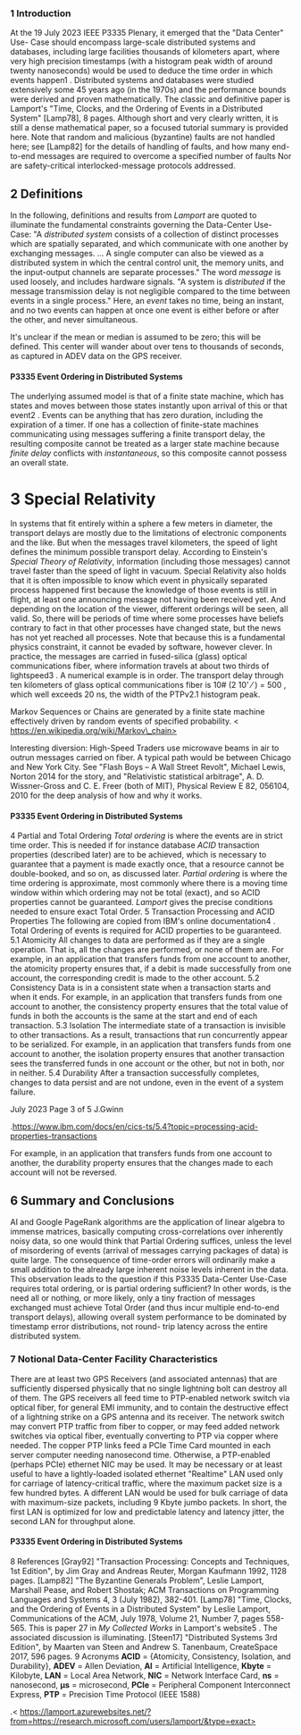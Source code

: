 ### 1 Introduction

At the 19 July 2023 IEEE P3335 Plenary, it emerged that the "Data Center" Use-
Case should encompass large-scale distributed systems and databases, including
large facilities thousands of kilometers apart, where very high precision
timestamps (with a histogram peak width of around twenty nanoseconds) would be
used to deduce the time order in which events happen1 .
Distributed systems and databases were studied extensively some 45 years ago (in
the 1970s) and the performance bounds were derived and proven mathematically.
The classic and definitive paper is Lamport's "Time, Clocks, and the Ordering of
Events in a Distributed System" [Lamp78], 8 pages. Although short and very
clearly written, it is still a dense mathematical paper, so a focused tutorial summary
is provided here.
Note that random and malicious (byzantine) faults are not handled here; see
[Lamp82] for the details of handling of faults, and how many end-to-end messages
are required to overcome a specified number of faults
Nor are safety-critical interlocked-message protocols addressed.

## 2 Definitions

In the following, definitions and results from *Lamport* are quoted to illuminate the
fundamental constraints governing the Data-Center Use-Case:
"A *distributed system* consists of a collection of distinct processes which are
spatially separated, and which communicate with one another by exchanging
messages. ... A single computer can also be viewed as a distributed system in
which the central control unit, the memory units, and the input-output channels are
separate processes."
The word *message* is used loosely, and includes hardware signals.
"A system is *distributed* if the message transmission delay is not negligible
compared to the time between events in a single process."
Here, an *event* takes no time, being an instant, and no two events can happen at
once one event is either before or after the other, and never simultaneous.

 It's unclear if the mean or median is assumed to be zero; this will be defined. This center will wander about over tens to thousands of seconds, as captured in ADEV data on the GPS receiver.

#### P3335 **Event Ordering in Distributed Systems**

The underlying assumed model is that of a finite state machine, which has states
and moves between those states instantly upon arrival of this or that event2 . Events
can be anything that has zero duration, including the expiration of a timer.
If one has a collection of finite-state machines communicating using messages
suffering a finite transport delay, the resulting composite cannot be treated as a
larger state machine because *finite delay* conflicts with *instantaneous*, so this
composite cannot possess an overall state.

# 3 Special Relativity

In systems that fit entirely within a sphere a few meters in diameter, the transport
delays are mostly due to the limitations of electronic components and the like. But
when the messages travel kilometers, the speed of light defines the minimum
possible transport delay. According to Einstein's *Special Theory of Relativity*,
information (including those messages) cannot travel faster than the speed of light
in vacuum.
Special Relativity also holds that it is often impossible to know which event in
physically separated process happened first because the knowledge of those events
is still in flight, at least one announcing message not having been received yet.
And depending on the location of the viewer, different orderings will be seen, all
valid. So, there will be periods of time where some processes have beliefs contrary
to fact in that other processes have changed state, but the news has not yet reached
all processes.
Note that because this is a fundamental physics constraint, it cannot be evaded by
software, however clever.
In practice, the messages are carried in fused-silica (glass) optical communications
fiber, where information travels at about two thirds of lightspeed3 .
A numerical example is in order. The transport delay through ten kilometers of
glass optical communications fiber is 10# (2 10' ⁄ ) = 500 , which well exceeds
20 ns, the width of the PTPv2.1 histogram peak.

 Markov Sequences or Chains are generated by a finite state machine effectively driven by random events of specified probability. < https://en.wikipedia.org/wiki/Markov\_chain>

 Interesting diversion: High-Speed Traders use microwave beams in air to outrun messages carried on fiber. A typical path would be between Chicago and New York City. See "Flash Boys – A Wall Street Revolt", Michael Lewis, Norton 2014 for the story, and "Relativistic statistical arbitrage", A. D. Wissner-Gross and C. E. Freer (both of MIT), Physical Review E 82, 056104, 2010 for the deep analysis of how and why it works.

#### P3335 **Event Ordering in Distributed Systems**

4 Partial and Total Ordering
*Total ordering* is where the events are in strict time order. This is needed if for
instance database *ACID* transaction properties (described later) are to be achieved,
which is necessary to guarantee that a payment is made exactly once, that a
resource cannot be double-booked, and so on, as discussed later.
*Partial ordering* is where the time ordering is approximate, most commonly where
there is a moving time window within which ordering may not be total (exact), and
so ACID properties cannot be guaranteed.
*Lamport* gives the precise conditions needed to ensure exact Total Order.
5 Transaction Processing and ACID Properties
The following are copied from IBM's online documentation4 . Total Ordering of
events is required for ACID properties to be guaranteed.
5.1 Atomicity
All changes to data are performed as if they are a single operation. That is, all the
changes are performed, or none of them are.
For example, in an application that transfers funds from one account to another, the
atomicity property ensures that, if a debit is made successfully from one account,
the corresponding credit is made to the other account.
5.2 Consistency
Data is in a consistent state when a transaction starts and when it ends.
For example, in an application that transfers funds from one account to another, the
consistency property ensures that the total value of funds in both the accounts is
the same at the start and end of each transaction.
5.3 Isolation
The intermediate state of a transaction is invisible to other transactions. As a result,
transactions that run concurrently appear to be serialized.
For example, in an application that transfers funds from one account to another, the
isolation property ensures that another transaction sees the transferred funds in one
account or the other, but not in both, nor in neither.
5.4 Durability
After a transaction successfully completes, changes to data persist and are not
undone, even in the event of a system failure.

July 2023 Page 3 of 5 J.Gwinn

 .<https://www.ibm.com/docs/en/cics-ts/5.4?topic=processing-acid-properties-transactions>

For example, in an application that transfers funds from one account to another, the
durability property ensures that the changes made to each account will not be
reversed.

## 6 Summary and Conclusions

AI and Google PageRank algorithms are the application of linear algebra to
immense matrices, basically computing cross-correlations over inherently noisy
data, so one would think that Partial Ordering suffices, unless the level of
misordering of events (arrival of messages carrying packages of data) is quite
large. The consequence of time-order errors will ordinarily make a small addition
to the already large inherent noise levels inherent in the data.
This observation leads to the question if this P3335 Data-Center Use-Case requires
total ordering, or is partial ordering sufficient? In other words, is the need all or
nothing, or more likely, only a tiny fraction of messages exchanged must achieve
Total Order (and thus incur multiple end-to-end transport delays), allowing overall
system performance to be dominated by timestamp error distributions, not round-
trip latency across the entire distributed system.

### 7 Notional Data-Center Facility Characteristics

There are at least two GPS Receivers (and associated antennas) that are sufficiently
dispersed physically that no single lightning bolt can destroy all of them.
The GPS receivers all feed time to PTP-enabled network switch via optical fiber,
for general EMI immunity, and to contain the destructive effect of a lightning
strike on a GPS antenna and its receiver.
The network switch may convert PTP traffic from fiber to copper, or may feed
added network switches via optical fiber, eventually converting to PTP via copper
where needed.
The copper PTP links feed a PCIe Time Card mounted in each server computer
needing nanosecond time. Otherwise, a PTP-enabled (perhaps PCIe) ethernet NIC
may be used.
It may be necessary or at least useful to have a lightly-loaded isolated ethernet
"Realtime" LAN used only for carriage of latency-critical traffic, where the
maximum packet size is a few hundred bytes. A different LAN would be used for
bulk carriage of data with maximum-size packets, including 9 Kbyte jumbo
packets. In short, the first LAN is optimized for low and predictable latency and
latency jitter, the second LAN for throughput alone.

#### P3335 **Event Ordering in Distributed Systems**

8 References
[Gray92] "Transaction Processing: Concepts and Techniques, 1st Edition", by Jim
Gray and Andreas Reuter, Morgan Kaufmann 1992, 1128 pages.
[Lamp82] "The Byzantine Generals Problem", Leslie Lamport, Marshall Pease,
and Robert Shostak; ACM Transactions on Programming Languages and Systems
4, 3 (July 1982), 382-401.
[Lamp78] "Time, Clocks, and the Ordering of Events in a Distributed System" by
Leslie Lamport, Communications of the ACM, July 1978, Volume 21, Number 7,
pages 558-565. This is paper 27 in *My Collected Works* in Lamport's website5 .
The associated discussion is illuminating.
[Steen17] "Distributed Systems 3rd Edition", by Maarten van Steen and Andrew
S. Tanenbaum, CreateSpace 2017, 596 pages.
9 Acronyms
**ACID** = {Atomicity, Consistency, Isolation, and Durability}, **ADEV** = Allen
Deviation, **AI** = Artificial Intelligence, **Kbyte** = Kilobyte, **LAN** = Local Area
Network, **NIC** = Network Interface Card, **ns** = nanosecond, **µs** = microsecond,
**PCIe** = Peripheral Component Interconnect Express, **PTP** = Precision Time
Protocol (IEEE 1588)

.< https://lamport.azurewebsites.net/?from=https://research.microsoft.com/users/lamport/&type=exact>